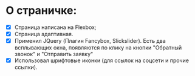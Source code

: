 # О страничке:

- [x] Страница написана на Flexbox;
- [x] Страница адаптивная.
- [x] Применил JQuery (Плагин Fancybox, Slickslider). 
Есть два всплывающих окна, появляются по клику на кнопки "Обратный звонок" и "Отправить заявку"
- [x] Использовал шрифтовые иконки (для ссылок на соцсети и прочие ссылки).
